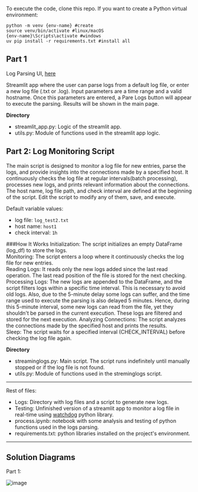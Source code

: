 
To execute the code, clone this repo. If you want to create a Python virtual environment:  
```
python -m venv {env-name} #create
source venv/bin/activate #linux/macOS
{env-name}\Scripts\activate #windows
uv pip install -r requirements.txt #install all
```

## Part 1

Log Parsing UI, [here](https://logparsingapp-8fpxwvlomwegogubwkje7x.streamlit.app/)

Streamlit app where the user can parse logs from a default log file, or enter a new log file (.txt or .log).
Input parameters are a time range and a valid hostname. Once this parameters are entered, a Pare Logs button will appear to execute the parsing. Results will be shown in the main page.

**Directory**
- streamlit_app.py: Logic of the streamlit app.
- utils.py: Module of functions used in the streamlit app logic.

## Part 2: Log Monitoring Script

The main script is designed to monitor a log file for new entries, parse the logs, and provide insights into the connections made by a specified host. It continuously checks the log file at regular intervals(batch processing), processes new logs, and prints relevant information about the connections. The host name, log file path, and check interval are defined at the beginning of the script. Edit the script to modify any of them, save, and execute.

Default variable values: 
- log file: `log_test2.txt`
- host name: `host1`
- check interval: `1h`

###How It Works
Initialization: The script initializes an empty DataFrame (log_df) to store the logs.  
Monitoring: The script enters a loop where it continuously checks the log file for new entries.  
Reading Logs: It reads only the new logs added since the last read operation. The last read position of the file is stored for the next checking.
Processing Logs: The new logs are appended to the DataFrame, and the script filters logs within a specific time interval. This is necessary to avoid old logs. Also, due to the 5-minute delay some logs can suffer, and the time range used to execute the parsing is also delayed 5 minutes. Hence, during this 5-minute interval, some new logs can read from the file, yet they shouldn't be parsed in the current execution. These logs are filtered and stored for the next execution. 
Analyzing Connections: The script analyzes the connections made by the specified host and prints the results.  
Sleep: The script waits for a specified interval (CHECK_INTERVAL) before checking the log file again.  

**Directory**
- streaminglogs.py: Main script. The script runs indefinitely until manually stopped or if the log file is not found.
- utils.py: Module of functions used in the streminglogs script.

--------------

Rest of files:
- Logs: Directory with log files and a script to generate new logs.
- Testing: Unfinished version of a streamlit app to monitor a log file in real-time using [watchdog](https://pypi.org/project/watchdog/) python library.
- process.ipynb: notebook with some analysis and testing of python functions used in the logs parsing.
- requirements.txt: python libraries installed on the project's environment.

--------------

## Solution Diagrams

Part 1:

![image](https://github.com/user-attachments/assets/eb5c2cb9-db32-4289-9d68-72a867515e12)

